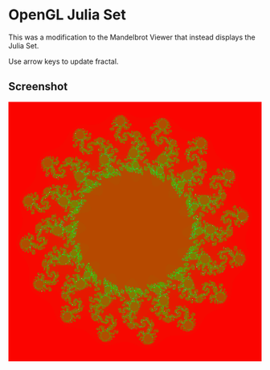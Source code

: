 # OpenGL Julia Set

This was a modification to the Mandelbrot Viewer that instead displays the Julia Set.

Use arrow keys to update fractal.

## Screenshot

![mandelbrot-screenshot](julia.png)
